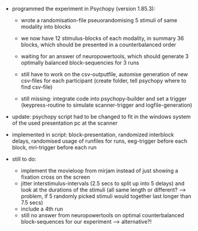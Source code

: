 - programmed the experiment in Psychopy (version 1.85.3):
  - wrote a randomisation-file pseuorandomising 5 stimuli of same modality into blocks
  - we now have 12 stimulus-blocks of each modality, in summary 36 blocks, which should be presented in a counterbalanced order
  - waiting for an answer of neuropowertools, which should generate 3 optimally balanced block-sequencies for 3 runs
  
  - still have to work on the csv-outputfile, automise generation of new csv-files for each participant (create folder, tell psychopy where to find csv-file)
  - still missing: integrate code into psychopy-builder and set a trigger (keypress-routine to simulate scanner-trigger and logfile-generation) 
  
- update: psychopy script had to be changed to fit in the windows system of the used presentation pc at the scanner
- implemented in script: block-presentation, randomized interblock delays, randomised usage of runfiles for runs, eeg-trigger before each block, mri-trigger before each run
- still to do: 
  - implement the movieloop from mirjam instead of just showing a fixation cross on the screen
  - jitter interstimulus-intervals (2.5 secs to split up into 5 delays) and look at the durations of the stimuli (all same length or different? --> problem, if 5 randomly picked stimuli would together last longer than 7.5 secs)
  - include a 4th run
  - still no answer from neuropowertools on optimal counterbalanced block-sequences for our experiment --> alternative?!
